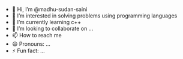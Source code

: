 - 👋 Hi, I’m @madhu-sudan-saini
- 👀 I’m interested in solving problems using programming languages 
- 🌱 I’m currently learning c++
- 💞️ I’m looking to collaborate on ...
- 📫 How to reach me 
- 😄 Pronouns: ...
- ⚡ Fun fact: ...

<!---
madhu-sudan-saini/madhu-sudan-saini is a ✨ special ✨ repository because its `README.md` (this file) appears on your GitHub profile.
You can click the Preview link to take a look at your changes.
--->
